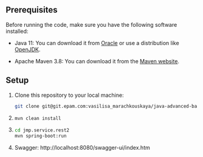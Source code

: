 ## Prerequisites

Before running the code, make sure you have the following software installed:

- Java 11: You can download it from [Oracle](https://www.oracle.com/java/technologies/javase-jdk17-downloads.html) or use a distribution like [OpenJDK](https://adoptopenjdk.net/).

- Apache Maven 3.8: You can download it from the [Maven website](https://maven.apache.org/download.cgi).

## Setup

1. Clone this repository to your local machine:

   ```bash
   git clone git@git.epam.com:vasilisa_marachkouskaya/java-advanced-backend.git -b <branch>

2. ```bash
   mvn clean install
   ```
3. ```bash
   cd jmp.service.rest2 
   mvn spring-boot:run
4. Swagger: http://localhost:8080/swagger-ui/index.htm


